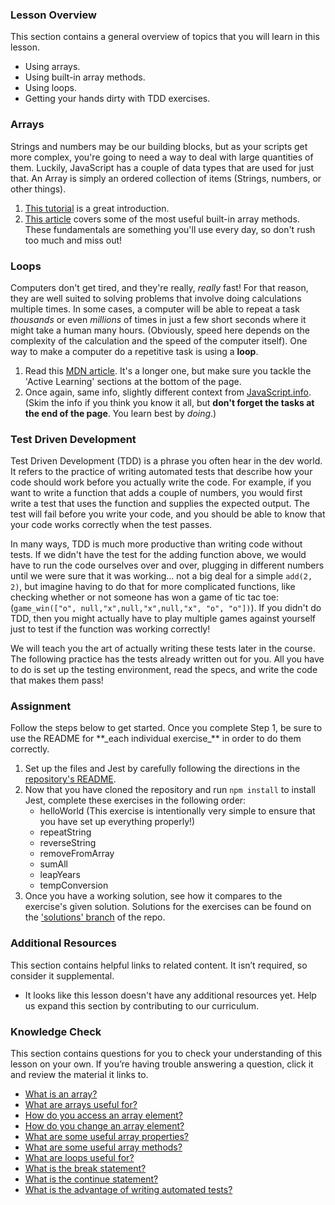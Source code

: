 ### Lesson Overview

This section contains a general overview of topics that you will learn in this lesson.

*   Using arrays.
*   Using built-in array methods.
*   Using loops.
*   Getting your hands dirty with TDD exercises.

### Arrays

Strings and numbers may be our building blocks, but as your scripts get more complex, you're going to need a way to deal with large quantities of them. Luckily, JavaScript has a couple of data types that are used for just that. An Array is simply an ordered collection of items (Strings, numbers, or other things).

1.  [This tutorial](https://www.w3schools.com/js/js_arrays.asp) is a great introduction.
2.  [This article](https://www.w3schools.com/js/js_array_methods.asp) covers some of the most useful built-in array methods. These fundamentals are something you'll use every day, so don't rush too much and miss out!

### Loops

Computers don't get tired, and they're really, _really_ fast! For that reason, they are well suited to solving problems that involve doing calculations multiple times. In some cases, a computer will be able to repeat a task _thousands_ or even _millions_ of times in just a few short seconds where it might take a human many hours. \(Obviously, speed here depends on the complexity of the calculation and the speed of the computer itself\). One way to make a computer do a repetitive task is using a **loop**.

1.  Read this [MDN article](https://developer.mozilla.org/en-US/docs/Learn/JavaScript/Building_blocks/Looping_code). It's a longer one, but make sure you tackle the 'Active Learning' sections at the bottom of the page.
2.  Once again, same info, slightly different context from [JavaScript.info](http://javascript.info/while-for). \(Skim the info if you think you know it all, but **don't forget the tasks at the end of the page**. You learn best by _doing_.\)

### Test Driven Development

Test Driven Development \(TDD\) is a phrase you often hear in the dev world. It refers to the practice of writing automated tests that describe how your code should work before you actually write the code. For example, if you want to write a function that adds a couple of numbers, you would first write a test that uses the function and supplies the expected output. The test will fail before you write your code, and you should be able to know that your code works correctly when the test passes.

In many ways, TDD is much more productive than writing code without tests. If we didn't have the test for the adding function above, we would have to run the code ourselves over and over, plugging in different numbers until we were sure that it was working... not a big deal for a simple `add(2, 2)`, but imagine having to do that for more complicated functions, like checking whether or not someone has won a game of tic tac toe: \(`game_win(["o", null,"x",null,"x",null,"x", "o", "o"])`). If you didn't do TDD, then you might actually have to play multiple games against yourself just to test if the function was working correctly!

We will teach you the art of actually writing these tests later in the course. The following practice has the tests already written out for you. All you have to do is set up the testing environment, read the specs, and write the code that makes them pass!

### Assignment

<div class="lesson-content__panel" markdown="1">
Follow the steps below to get started. Once you complete Step 1, be sure to use the README for **_each individual exercise_** in order to do them correctly.

1.  Set up the files and Jest by carefully following the directions in the [repository's README](https://github.com/TheOdinProject/javascript-exercises#readme).
2.  Now that you have cloned the repository and run `npm install` to install Jest, complete these exercises in the following order:
    *   helloWorld (This exercise is intentionally very simple to ensure that you have set up everything properly!)
    *   repeatString
    *   reverseString
    *   removeFromArray
    *   sumAll
    *   leapYears
    *   tempConversion
3.  Once you have a working solution, see how it compares to the exercise's given solution. Solutions for the exercises can be found on the ['solutions' branch](https://github.com/TheOdinProject/javascript-exercises/tree/solutions) of the repo.
</div>

### Additional Resources

This section contains helpful links to related content. It isn’t required, so consider it supplemental.

*   It looks like this lesson doesn't have any additional resources yet. Help us expand this section by contributing to our curriculum.

### Knowledge Check

This section contains questions for you to check your understanding of this lesson on your own. If you’re having trouble answering a question, click it and review the material it links to.

*   <a class="knowledge-check-link" href="https://www.w3schools.com/js/js_arrays.asp">What is an array?</a>
*   <a class="knowledge-check-link" href="https://www.w3schools.com/js/js_arrays.asp">What are arrays useful for?</a>
*   <a class="knowledge-check-link" href="https://www.w3schools.com/js/js_arrays.asp">How do you access an array element?</a>
*   <a class="knowledge-check-link" href="https://www.w3schools.com/js/js_arrays.asp">How do you change an array element?</a>
*   <a class="knowledge-check-link" href="https://www.w3schools.com/js/js_arrays.asp">What are some useful array properties?</a>
*   <a class="knowledge-check-link" href="https://www.w3schools.com/js/js_array_methods.asp">What are some useful array methods?</a>
*   <a class="knowledge-check-link" href="https://developer.mozilla.org/en-US/docs/Learn/JavaScript/Building_blocks/Looping_code#why_bother">What are loops useful for?</a>
*   <a class="knowledge-check-link" href="https://developer.mozilla.org/en-US/docs/Learn/JavaScript/Building_blocks/Looping_code#exiting_loops_with_break">What is the break statement?</a>
*   <a class="knowledge-check-link" href="https://developer.mozilla.org/en-US/docs/Learn/JavaScript/Building_blocks/Looping_code#skipping_iterations_with_continue">What is the continue statement?</a>
*   <a class="knowledge-check-link" href="#test-driven-development">What is the advantage of writing automated tests?</a>
